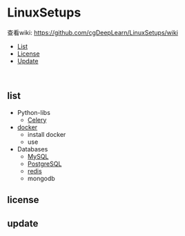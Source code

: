 # LinuxSetups 

查看wiki: https://github.com/cgDeepLearn/LinuxSetups/wiki


* [List](#list)
* [License](#license)
* [Update](#update)

<br>

## list

* Python-libs
  * [Celery](docs/python-lib/Celery.md)
* [docker](docs/docker/install-docker.md)
  * install docker
  * use
* Databases
  * [MySQL](docs/databases/mysql.md)
  * [PostgreSQL](docs/databases/postgresql.md)
  * [redis](docs/databases/redis.md)
  * mongodb

## license

## update 
